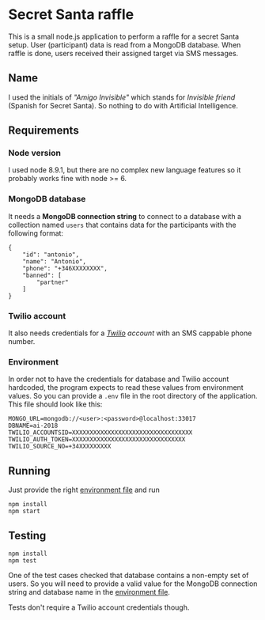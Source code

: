 # Secret Santa raffle

This is a small node.js application to perform a raffle for a secret Santa
setup. User (participant) data is read from a MongoDB database. When raffle
is done, users received their assigned target via SMS messages.

## Name

I used the initials of _"Amigo Invisible"_ which stands for _Invisible
friend_ (Spanish for Secret Santa). So nothing to do with Artificial
Intelligence.

## Requirements

### Node version

I used node 8.9.1, but there are no complex new language features so it
probably works fine with node >= 6.

### MongoDB database

It needs a **MongoDB connection string** to connect to a database with a
collection named `users` that contains data for the participants with
the following format:

```
{
    "id": "antonio",
    "name": "Antonio",
    "phone": "+346XXXXXXXX",
    "banned": [
        "partner"
    ]
}
```

### Twilio account

It also needs credentials for a **[Twilio](https://www.twilio.com/)* account*
with an SMS cappable phone number.

### Environment

In order not to have the credentials for database and Twilio account hardcoded,
the program expects to read these values from environment values. So you
can provide a `.env` file in the root directory of the application. This file 
should look like this:

```
MONGO_URL=mongodb://<user>:<password>@localhost:33017
DBNAME=ai-2018
TWILIO_ACCOUNTSID=XXXXXXXXXXXXXXXXXXXXXXXXXXXXXXXXXX
TWILIO_AUTH_TOKEN=XXXXXXXXXXXXXXXXXXXXXXXXXXXXXXXX
TWILIO_SOURCE_NO=+34XXXXXXXXX
```

## Running

Just provide the right [environment file](#environment) and run

```
npm install
npm start
```

## Testing

```
npm install
npm test
```

One of the test cases checked that database contains a non-empty set of users.
So you will need to provide a valid value for the MongoDB connection string
and database name in the [environment file](#environment).

Tests don't require a Twilio account credentials though.

